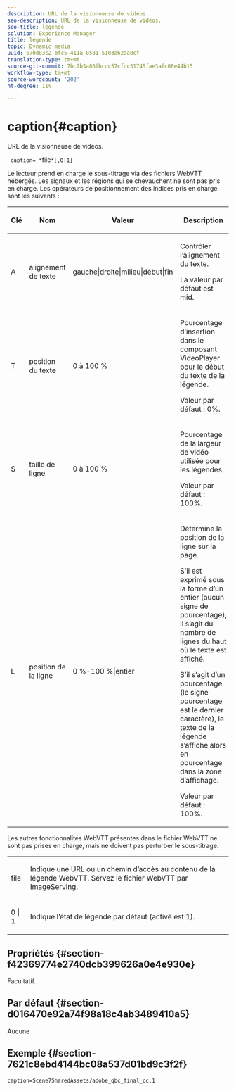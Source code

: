 ```yaml
---
description: URL de la visionneuse de vidéos.
seo-description: URL de la visionneuse de vidéos.
seo-title: légende
solution: Experience Manager
title: légende
topic: Dynamic media
uuid: 670d83c2-bfc5-411a-8581-5103a62aa8cf
translation-type: tm+mt
source-git-commit: 7bc7b3a86fbcdc57cfdc31745fae3afc06e44b15
workflow-type: tm+mt
source-wordcount: '202'
ht-degree: 11%

---
```



# caption{#caption}

URL de la visionneuse de vidéos.

` caption= *`file`*[,0|1]`

Le lecteur prend en charge le sous-titrage via des fichiers WebVTT hébergés. Les signaux et les régions qui se chevauchent ne sont pas pris en charge. Les opérateurs de positionnement des indices pris en charge sont les suivants :

<table id="table_62D89A06EC9E4E7983D1F26A2C85A621"> 
 <thead> 
  <tr> 
   <th colname="col1" class="entry"> <p>Clé </p> </th> 
   <th colname="col2" class="entry"> <p>Nom </p> </th> 
   <th colname="col3" class="entry"> <p>Valeur </p> </th> 
   <th colname="col4" class="entry"> <p>Description </p> </th> 
  </tr>
 </thead>
 <tbody> 
  <tr> 
   <td colname="col1"> <p> A </p> </td> 
   <td colname="col2"> <p>alignement de texte </p> </td> 
   <td colname="col3"> <p><span class="codeph"> gauche|droite|milieu|début|fin</span> </p> </td> 
   <td colname="col4"> <p> Contrôler l’alignement du texte. </p> <p>La valeur par défaut est <span class="codeph"> mid</span>. </p> </td> 
  </tr> 
  <tr> 
   <td colname="col1"> <p>T </p> </td> 
   <td colname="col2"> <p>position du texte </p> </td> 
   <td colname="col3"> <p> 0 à 100 % </p> </td> 
   <td colname="col4"> <p> Pourcentage d’insertion dans le composant VideoPlayer pour le début du texte de la légende. </p> <p>Valeur par défaut : 0%. </p> </td> 
  </tr> 
  <tr> 
   <td colname="col1"> <p>S </p> </td> 
   <td colname="col2"> <p>taille de ligne </p> </td> 
   <td colname="col3"> <p> 0 à 100 % </p> </td> 
   <td colname="col4"> <p> Pourcentage de la largeur de vidéo utilisée pour les légendes. </p> <p>Valeur par défaut : 100%. </p> </td> 
  </tr> 
  <tr> 
   <td colname="col1"> <p>L </p> </td> 
   <td colname="col2"> <p>position de la ligne </p> </td> 
   <td colname="col3"> <p> 0 %-100 %|entier </p> </td> 
   <td colname="col4"> <p> Détermine la position de la ligne sur la page. </p> <p>S’il est exprimé sous la forme d’un entier (aucun signe de pourcentage), il s’agit du nombre de lignes du haut où le texte est affiché. </p> <p>S’il s’agit d’un pourcentage (le signe pourcentage est le dernier caractère), le texte de la légende s’affiche alors en pourcentage dans la zone d’affichage. </p> <p>Valeur par défaut : 100%. </p> </td> 
  </tr> 
 </tbody> 
</table>

Les autres fonctionnalités WebVTT présentes dans le fichier WebVTT ne sont pas prises en charge, mais ne doivent pas perturber le sous-titrage.

<table id="table_A5BB1C08DA4B425DBD0356C7D3693E75"> 
 <tbody> 
  <tr> 
   <td colname="col1"> <p><span class="codeph"><span class="varname"> file</span></span> </p> </td> 
   <td colname="col2"> <p> Indique une URL ou un chemin d’accès au contenu de la légende WebVTT. Servez le fichier WebVTT par ImageServing. </p> </td> 
  </tr> 
  <tr> 
   <td colname="col1"> <p><span class="codeph"> 0 | 1</span> </p> </td> 
   <td colname="col2"> <p> Indique l’état de légende par défaut (activé est <span class="codeph"> 1</span>). </p> </td> 
  </tr> 
 </tbody> 
</table>

## Propriétés {#section-f42369774e2740dcb399626a0e4e930e}

Facultatif.

## Par défaut {#section-d016470e92a74f98a18c4ab3489410a5}

Aucune

## Exemple {#section-7621c8ebd4144bc08a537d01bd9c3f2f}

```
caption=Scene7SharedAssets/adobe_qbc_final_cc,1
```

